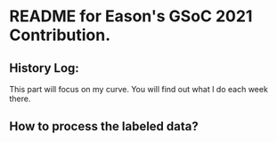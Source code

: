 # README for Eason's GSoC 2021 Contribution.

## History Log:
This part will focus on my curve. You will find out what I do each week there.

## How to process the labeled data?
